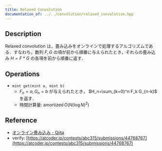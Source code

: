 ```yaml
---
title: Relaxed Convolution
documentation_of: ../../convolution/relaxed_convolution.hpp
---
```


## Description

Relaxed convolution は，畳み込みをオンラインで処理するアルゴリズムである．すなわち，数列 $F, G$ の項が前から順番に与えられたとき，それらの畳み込み $H=F*G$ の各項を前から順番に返す．

## Operations

- `mint get(mint a, mint b)`
    - $F_n=a,G_n=b$ が与えられたとき， $H_n=\sum_{k=0}^n F_k G_{n-k}$ を返す．
    - 時間計算量: $\mathrm{amortized}\, O(N (\log N)^2)$

## Reference

- [オンライン畳み込み - Qiita](https://qiita.com/Kiri8128/items/1738d5403764a0e26b4c)
- verify: [https://atcoder.jp/contests/abc315/submissions/44768767](https://atcoder.jp/contests/abc315/submissions/44768767)